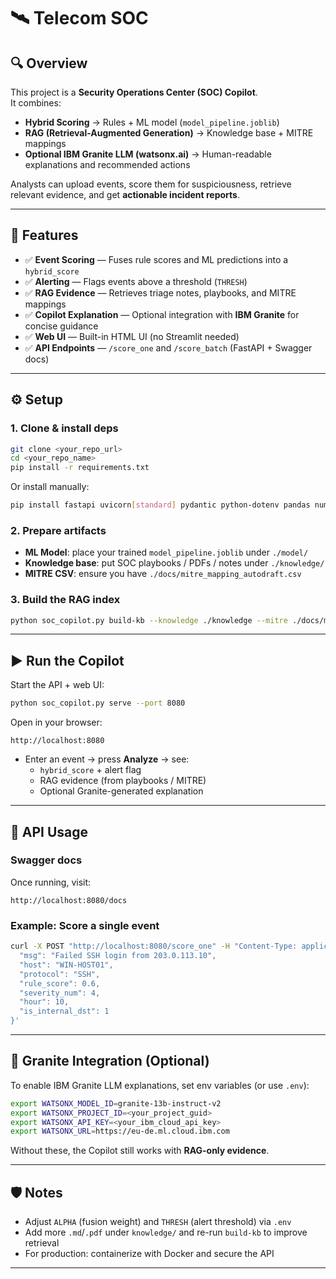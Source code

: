 # 🛰️ Telecom SOC 

## 🔍 Overview
This project is a **Security Operations Center (SOC) Copilot**.  
It combines:
- **Hybrid Scoring** → Rules + ML model (`model_pipeline.joblib`)  
- **RAG (Retrieval-Augmented Generation)** → Knowledge base + MITRE mappings  
- **Optional IBM Granite LLM (watsonx.ai)** → Human-readable explanations and recommended actions  

Analysts can upload events, score them for suspiciousness, retrieve relevant evidence, and get **actionable incident reports**.

---

## 🚀 Features
- ✅ **Event Scoring** — Fuses rule scores and ML predictions into a `hybrid_score`  
- ✅ **Alerting** — Flags events above a threshold (`THRESH`)  
- ✅ **RAG Evidence** — Retrieves triage notes, playbooks, and MITRE mappings  
- ✅ **Copilot Explanation** — Optional integration with **IBM Granite** for concise guidance  
- ✅ **Web UI** — Built-in HTML UI (no Streamlit needed)  
- ✅ **API Endpoints** — `/score_one` and `/score_batch` (FastAPI + Swagger docs)  

---

## ⚙️ Setup

### 1. Clone & install deps
```bash
git clone <your_repo_url>
cd <your_repo_name>
pip install -r requirements.txt
```

Or install manually:
```bash
pip install fastapi uvicorn[standard] pydantic python-dotenv pandas numpy joblib sentence-transformers faiss-cpu pypdf requests ibm-watsonx-ai
```

### 2. Prepare artifacts
- **ML Model**: place your trained `model_pipeline.joblib` under `./model/`
- **Knowledge base**: put SOC playbooks / PDFs / notes under `./knowledge/`
- **MITRE CSV**: ensure you have `./docs/mitre_mapping_autodraft.csv`

### 3. Build the RAG index
```bash
python soc_copilot.py build-kb --knowledge ./knowledge --mitre ./docs/mitre_mapping_autodraft.csv --out ./rag_index
```

---

## ▶️ Run the Copilot

Start the API + web UI:
```bash
python soc_copilot.py serve --port 8080
```

Open in your browser:
```
http://localhost:8080
```

- Enter an event → press **Analyze** → see:
  - `hybrid_score` + alert flag  
  - RAG evidence (from playbooks / MITRE)  
  - Optional Granite-generated explanation  

---

## 🔌 API Usage

### Swagger docs
Once running, visit:
```
http://localhost:8080/docs
```

### Example: Score a single event
```bash
curl -X POST "http://localhost:8080/score_one" -H "Content-Type: application/json" -d '{
  "msg": "Failed SSH login from 203.0.113.10",
  "host": "WIN-HOST01",
  "protocol": "SSH",
  "rule_score": 0.6,
  "severity_num": 4,
  "hour": 10,
  "is_internal_dst": 1
}'
```

---

## 🧠 Granite Integration (Optional)
To enable IBM Granite LLM explanations, set env variables (or use `.env`):

```bash
export WATSONX_MODEL_ID=granite-13b-instruct-v2
export WATSONX_PROJECT_ID=<your_project_guid>
export WATSONX_API_KEY=<your_ibm_cloud_api_key>
export WATSONX_URL=https://eu-de.ml.cloud.ibm.com
```

Without these, the Copilot still works with **RAG-only evidence**.

---

## 🛡️ Notes
- Adjust `ALPHA` (fusion weight) and `THRESH` (alert threshold) via `.env`  
- Add more `.md`/`.pdf` under `knowledge/` and re-run `build-kb` to improve retrieval  
- For production: containerize with Docker and secure the API  

---

